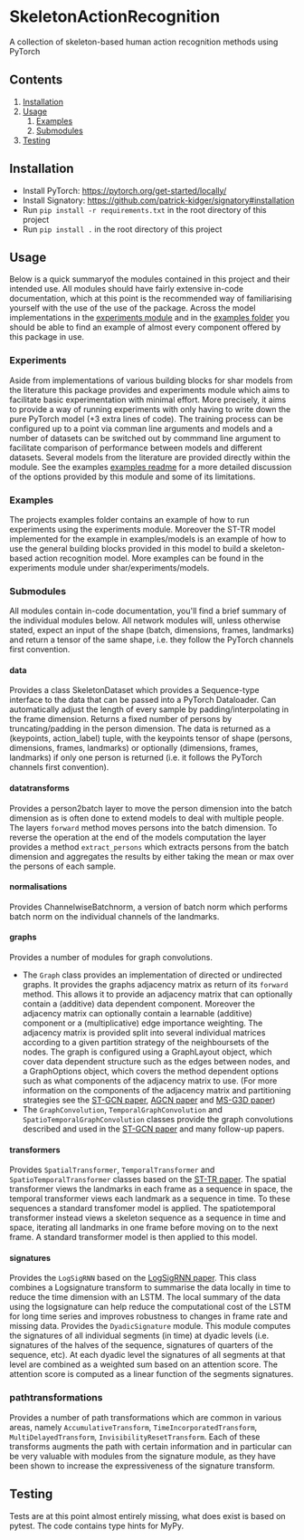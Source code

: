 # SkeletonActionRecognition
A collection of skeleton-based human action recognition methods using PyTorch

## Contents
1. [Installation](#installation)
2. [Usage](#usage)
   1. [Examples](#examples)
   2. [Submodules](#submodules)
3. [Testing](#testing)

## Installation
* Install PyTorch: https://pytorch.org/get-started/locally/
* Install Signatory: https://github.com/patrick-kidger/signatory#installation
* Run ```pip install -r requirements.txt``` in the root directory of this project
* Run ```pip install .``` in the root directory of this project

## Usage
Below is a quick summaryof the modules contained in this project and their intended use. All modules should have fairly extensive in-code documentation, which at this point is the recommended way of familiarising yourself with the use of the use of the package. Across the model implementations in the [experiments module](./shar/experiments/models/) and in the [examples folder](./examples/models) you should be able to find an example of almost every component offered by this package in use.

### Experiments
Aside from implementations of various building blocks for shar models from the literature this package provides and experiments module which aims to facilitate basic experimentation with minimal effort. More precisely, it aims to provide a way of running experiments with only having to write down the pure PyTorch model (+3 extra lines of code). The training process can be configured up to a point via comman line arguments and models and a number of datasets can be switched out by commmand line argument to facilitate comparison of performance between models and different datasets. Several models from the literature are provided directly within the module. See the examples [examples readme](./examples) for a more detailed discussion of the options provided by this module and some of its limitations.

### Examples
The projects examples folder contains an example of how to run experiments using the experiments module. Moreover the ST-TR model implemented for the example in examples/models is an example of how to use the general building blocks provided in this model to build a skeleton-based action recognition model. More examples can be found in the experiments module under shar/experiments/models.

### Submodules
All modules contain in-code documentation, you'll find a brief summary of the individual modules below. All network modules will, unless otherwise stated, expect an input of the shape (batch, dimensions, frames, landmarks) and return a tensor of the same shape, i.e. they follow the PyTorch channels first convention. 

#### data
Provides a class SkeletonDataset which provides a Sequence-type interface to the data that can be passed into a PyTorch Dataloader. Can automatically adjust the length of every sample by padding/interpolating in the frame dimension. Returns a fixed number of persons by truncating/padding in the person dimension. The data is returned as a (keypoints, action_label) tuple, with the keypoints tensor of shape (persons, dimensions, frames, landmarks) or optionally (dimensions, frames, landmarks) if only one person is returned (i.e. it follows the PyTorch channels first convention).

#### datatransforms
Provides a person2batch layer to move the person dimension into the batch dimension as is often done to extend models to deal with multiple people. The layers `forward` method moves persons into the batch dimension. To reverse the operation at the end of the models computation the layer provides a method `extract_persons` which extracts persons from the batch dimension and aggregates the results by either taking the mean or max over the persons of each sample.

#### normalisations
Provides ChannelwiseBatchnorm, a version of batch norm which performs batch norm on the individual channels of the landmarks.

#### graphs
Provides a number of modules for graph convolutions.
* The `Graph` class provides an implementation of directed or undirected graphs. It provides the graphs adjacency matrix as return of its `forward` method. This allows it to provide an adjacency matrix that can optionally contain a (additive) data dependent component. Moreover the adjacency matrix can optionally contain a learnable (additive) component or a (multiplicative) edge importance weighting. The adjacency matrix is provided split into several individual matrices according to a given partition strategy of the neighboursets of the nodes. The graph is configured using a GraphLayout object, which cover data dependent structure such as the edges between nodes, and a GraphOptions object, which covers the method dependent options such as what components of the adjacency matrix to use.
(For more information on the components of the adjacency matrix and partitioning strategies see the [ST-GCN paper](https://arxiv.org/pdf/1801.07455.pdf), [AGCN paper](https://openaccess.thecvf.com/content_CVPR_2019/papers/Shi_Two-Stream_Adaptive_Graph_Convolutional_Networks_for_Skeleton-Based_Action_Recognition_CVPR_2019_paper.pdf) and [MS-G3D paper](https://openaccess.thecvf.com/content_CVPR_2020/papers/Liu_Disentangling_and_Unifying_Graph_Convolutions_for_Skeleton-Based_Action_Recognition_CVPR_2020_paper.pdf))
* The `GraphConvolution`, `TemporalGraphConvolution` and `SpatioTemporalGraphConvolution` classes provide the graph convolutions described and used in the [ST-GCN paper](https://arxiv.org/pdf/1801.07455.pdf) and many follow-up papers.

#### transformers
Provides `SpatialTransformer`, `TemporalTransformer` and `SpatioTemporalTransformer` classes based on the [ST-TR paper](https://arxiv.org/pdf/2008.07404.pdf). The spatial transformer views the landmarks in each frame as a sequence in space, the temporal transformer views each landmark as a sequence in time. To these sequences a standard transfomer model is applied. The spatiotemporal transformer instead views a skeleton sequence as a sequence in time and space, iterating all landmarks in one frame before moving on to the next frame. A standard transformer model is then applied to this model.

#### signatures
Provides the `LogSigRNN` based on the [LogSigRNN paper](https://www.bmvc2021-virtualconference.com/assets/papers/0724.pdf). This class combines a Logsignature transform to summarise the data locally in time to reduce the time dimension with an LSTM. The local summary of the data using the logsignature can help reduce the computational cost of the LSTM for long time series and improves robustness to changes in frame rate and missing data.
Provides the `DyadicSignature` module. This module computes the signatures of all individual segments (in time) at dyadic levels (i.e. signatures of the halves of the sequence, signatures of quarters of the sequence, etc). At each dyadic level the signatures of all segments at that level are combined as a weighted sum based on an attention score. The attention score is computed as a linear function of the segments signatures.

### pathtransformations
Provides a number of path transformations which are common in various areas, namely `AccumulativeTransform`, `TimeIncorporatedTransform`, `MultiDelayedTransform`, `InvisibilityResetTransform`. Each of these transforms augments the path with certain information and in particular can be very valuable with modules from the signature module, as they have been shown to increase the expressiveness of the signature transform.

## Testing
Tests are at this point almost entirely missing, what does exist is based on pytest. The code contains type hints for MyPy.
